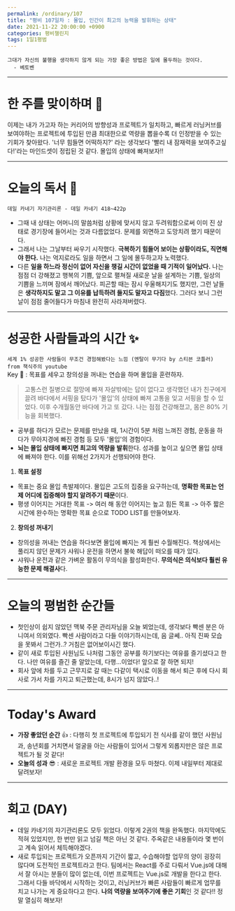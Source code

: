 ```yaml
---
permalink: /ordinary/107
title: "평비 107일차 : 몰입, 인간이 최고의 능력을 발휘하는 상태"
date: 2021-11-22 20:00:00 +0900
categories: 평비챌린지
tags: 1일1평범 
---
```

```
그대가 자신의 불행을 생각하지 않게 되는 가장 좋은 방법은 일에 몰두하는 것이다.
  - 베토벤
```

---
# 한 주를 맞이하며 🤗
이제는 내가 가고자 하는 커리어의 방향성과 프로젝트가 일치하고, 빠르게 러닝커브를 보여야하는 프로젝트에 투입된 만큼 최대한으로 역량을 뽑을수록 더 인정받을 수 있는 기회가 찾아왔다. '너무 힘들면 어떡하지?' 라는 생각보다 '빨리 내 잠재력을 보여주고싶다!'라는 마인드셋이 정립된 것 같다. 몰입의 상태에 빠져보자!!

---
# 오늘의 독서 📕
`데일 카네기 자기관리론 - 데일 카네기 418~422p`  
- 그때 내 상태는 어머니의 말씀처럼 상황에 맞서지 않고 두려워함으로써 이미 진 상태로 경기장에 들어서는 것과 다름없었다. 문제를 외면하고 도망치려 했기 때문이다.
- 그래서 나는 그날부터 싸우기 시작했다. **극복하기 힘들어 보이는 상황이라도, 직면해야 한다.** 나는 억지로라도 일을 하면서 그 일에 몰두하고자 노력했다.
- 다른 **일을 하느라 정신이 없어 자신을 챙길 시간이 없었을 때 기적이 일어났다.** 나는 점점 더 강해졌고 행복의 기쁨, 앞으로 펼쳐질 새로운 날을 설계하는 기쁨, 일상의 기쁨을 느끼며 잠에서 깨어났다. 피곤할 때는 잠시 우울해지기도 했지만, 그런 날들은 **생각하지도 말고 그 이유를 납득하려 들지도 말자고 다짐**했다. 그러다 보니 그런 날이 점점 줄어들다가 마침내 완전히 사라져버렸다.

---
# 성공한 사람들과의 시간 ✨
`세계 1% 성공한 사람들이 무조건 경험해봤다는 느낌 (멘탈이 무기다 by 스티븐 코틀러) from 책식주의 youtube`  
Key 🔑 : 목표를 세우고 창의성을 꺼내는 연습을 하며 몰입을 훈련하자.
> 고통스런 질병으로 절망에 빠져 자살밖에는 답이 없다고 생각했던 내가 친구에게 끌려 바다에서 서핑을 탔다가 '몰입'의 상태에 빠져 고통을 잊고 서핑을 할 수 있었다. 이후 수개월동안 바다에 가고 또 갔다. 나는 점점 건강해졌고, 몸은 80% 기능을 회복했다.  

- 공부를 하다가 모르는 문제를 만났을 때, 1시간이 5분 처럼 느껴진 경험, 운동을 하다가 무아지경에 빠진 경험 등 모두 '몰입'의 경험이다.
- **뇌는 몰입 상태에 빠지면 최고의 역량을 발휘**한다. 성과를 높이고 싶으면 몰입 상태에 빠져야 한다. 이를 위해선 2가지가 선행되어야 한다.
1. **목표 설정**
  - 목표는 중요 몰입 촉발제이다. 몰입은 고도의 집중을 요구하는데, **명확한 목표는 언제 어디에 집중해야 할지 알려주기 때문**이다.
  - 평생 이어지는 거대한 목표 -> 여러 해 동안 이어지는 높고 힘든 목표 -> 아주 짧은 시간에 완수하는 명확한 목표 순으로 TODO LIST를 만들어보자.
2. **창의성 꺼내기**
  - 창의성을 꺼내는 연습을 하다보면 몰입에 빠지는 게 훨씬 수월해진다. 책상에서는 풀리지 않던 문제가 샤워나 운전을 하면서 불쑥 해답이 떠오를 때가 있다.
  - 샤워나 운전과 같은 가벼운 활동이 무의식을 활성화한다. **무의식은 의식보다 훨씬 유능한 문제 해결사**다. 

---
# 오늘의 평범한 순간들
- 첫인상이 쉽지 않았던 맥북 주문 관리자님을 오늘 뵈었는데, 생각보다 빡센 분은 아니여서 의외였다. 빡센 사람이라고 다들 이야기하시는데, 음 글쎄.. 아직 진짜 모습을 못봐서 그런가..? 거침은 없어보이시긴 했다.
- 같이 새로 투입된 사원님도 나처럼 그동안 공부를 하기보다는 여유를 즐기셨다고 한다. 나만 여유를 즐긴 줄 알았는데, 다행...이었다! 앞으로 잘 하면 되지!
- 회사 앞에 차를 두고 근무지로 갈 때는 다같이 택시로 이동을 해서 퇴근 후에 다시 회사로 가서 차를 가지고 퇴근했는데, 8시가 넘지 않았다..!

---
# Today's Award
- **가장 좋았던 순간** 👍 : 다행히 첫 프로젝트에 투입되기 전 식사를 같이 했던 사원님과, 송년회를 거치면서 얼굴을 아는 사람들이 있어서 그렇게 외롭지만은 않은 프로젝트가 될 것 같다!
- **오늘의 성과** 😎 : 새로운 프로젝트 개발 환경을 모두 마쳤다. 이제 내일부터 제대로 달려보자!

---
# 회고 (DAY)
- 데일 카네기의 자기관리론도 모두 읽었다. 이렇게 2권의 책을 완독했다. 마지막에도 적혀 있었지만, 한 번만 읽고 넘길 책은 아닌 것 같다. 주옥같은 내용들이라 몇 번이고 계속 읽어서 체득해야겠다.
- 새로 투입되는 프로젝트가 오픈까지 기간이 짧고, 수습해야할 업무의 양이 굉장히 많다며 도전적인 프로젝트라고 한다. 팀에서는 React를 주로 다뤄서 Vue.js에 대해서 잘 아시는 분들이 많이 없는데, 이번 프로젝트는 Vue.js로 개발을 한다고 한다. 그래서 다들 바닥에서 시작하는 것이고, 러닝커브가 빠른 사람들이 빠르게 업무를 치고 나가는 게 중요하다고 한다. **나의 역량을 보여주기에 좋은 기회**인 것 같다!! 정말 열심히 해보자!